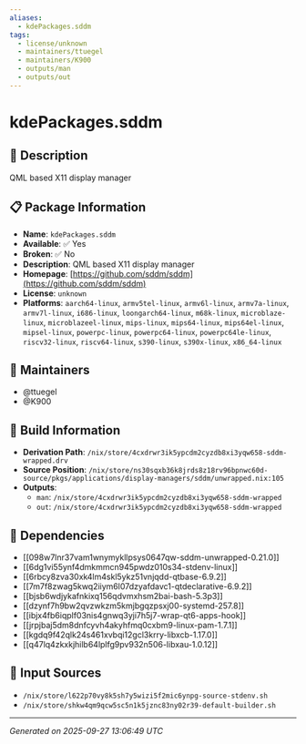 ```yaml
---
aliases:
  - kdePackages.sddm
tags:
  - license/unknown
  - maintainers/ttuegel
  - maintainers/K900
  - outputs/man
  - outputs/out
---
```


# kdePackages.sddm

## 📝 Description

QML based X11 display manager

## 📋 Package Information

- **Name**: `kdePackages.sddm`
- **Available**: ✅ Yes
- **Broken**: ✅ No
- **Description**: QML based X11 display manager
- **Homepage**: [https://github.com/sddm/sddm](https://github.com/sddm/sddm)
- **License**: `unknown`
- **Platforms**: `aarch64-linux`, `armv5tel-linux`, `armv6l-linux`, `armv7a-linux`, `armv7l-linux`, `i686-linux`, `loongarch64-linux`, `m68k-linux`, `microblaze-linux`, `microblazeel-linux`, `mips-linux`, `mips64-linux`, `mips64el-linux`, `mipsel-linux`, `powerpc-linux`, `powerpc64-linux`, `powerpc64le-linux`, `riscv32-linux`, `riscv64-linux`, `s390-linux`, `s390x-linux`, `x86_64-linux`
## 👥 Maintainers

- @ttuegel
- @K900


## 🔧 Build Information

- **Derivation Path**: `/nix/store/4cxdrwr3ik5ypcdm2cyzdb8xi3yqw658-sddm-wrapped.drv`
- **Source Position**: `/nix/store/ns30sqxb36k8jrds8z18rv96bpnwc60d-source/pkgs/applications/display-managers/sddm/unwrapped.nix:105`
- **Outputs**:
  - `man`:  `/nix/store/4cxdrwr3ik5ypcdm2cyzdb8xi3yqw658-sddm-wrapped`
  - `out`:  `/nix/store/4cxdrwr3ik5ypcdm2cyzdb8xi3yqw658-sddm-wrapped`

## 🔗 Dependencies

- [[098w7lnr37vam1wnymykllpsys0647qw-sddm-unwrapped-0.21.0]]
- [[6dg1vi55ynf4dmkmmcn945pwdz010s34-stdenv-linux]]
- [[6rbcy8zva30xk4lm4skl5ykz51vnjqdd-qtbase-6.9.2]]
- [[7m7f8zwag5kwq2iiym6l07dzyafdavc1-qtdeclarative-6.9.2]]
- [[bjsb6wdjykafnkixq156qdvmxhsm2bai-bash-5.3p3]]
- [[dzynf7h9bw2qvzwkzm5kmjbgqzpsxj00-systemd-257.8]]
- [[ibjx4fb6iqplf03nis4gnwq3yji7h5j7-wrap-qt6-apps-hook]]
- [[jrpjbaj5dm8dnfcyvh4akyhfmq0cxbm9-linux-pam-1.7.1]]
- [[kgdq9f42qlk24s461xvbqi12gcl3krry-libxcb-1.17.0]]
- [[q47lq4zkxkjhilb64lplfg9pv932n506-libxau-1.0.12]]

## 📁 Input Sources

- `/nix/store/l622p70vy8k5sh7y5wizi5f2mic6ynpg-source-stdenv.sh`
- `/nix/store/shkw4qm9qcw5sc5n1k5jznc83ny02r39-default-builder.sh`

---
*Generated on 2025-09-27 13:06:49 UTC*

